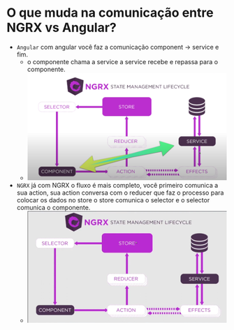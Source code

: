 # O que muda na comunicação entre NGRX vs Angular?

- `Angular` com angular você faz a comunicação component -> service e fim.
  - o componente chama a service a service recebe e repassa para o componente.
  - ![](./imagens/component-service.png)
- `NGRX` já com NGRX o fluxo é mais completo, você primeiro comunica a sua action, sua action conversa com o reducer que faz o processo para colocar os dados no store o store comunica o selector e o selector comunica o componente.
  - ![](./imagens/arquitetura-gerenciamento-de-estado.png)
